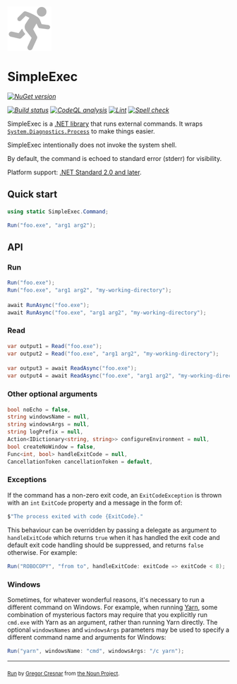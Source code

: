 <!-- markdownlint-disable-next-line MD041 -->
<img src="assets/simple-exec.png" width="100" />

# SimpleExec

_[![NuGet version](https://img.shields.io/nuget/v/SimpleExec.svg?style=flat)](https://www.nuget.org/packages/SimpleExec)_

_[![Build status](https://github.com/adamralph/simple-exec/workflows/.github/workflows/ci.yml/badge.svg)](https://github.com/adamralph/simple-exec/actions/workflows/ci.yml?query=branch%3Amain)_
_[![CodeQL analysis](https://github.com/adamralph/simple-exec/workflows/.github/workflows/codeql-analysis.yml/badge.svg)](https://github.com/adamralph/simple-exec/actions/workflows/codeql-analysis.yml?query=branch%3Amain)_
_[![Lint](https://github.com/adamralph/simple-exec/workflows/.github/workflows/lint.yml/badge.svg)](https://github.com/adamralph/simple-exec/actions/workflows/lint.yml?query=branch%3Amain)_
_[![Spell check](https://github.com/adamralph/simple-exec/workflows/.github/workflows/spell-check.yml/badge.svg)](https://github.com/adamralph/simple-exec/actions/workflows/spell-check.yml?query=branch%3Amain)_

SimpleExec is a [.NET library](https://www.nuget.org/packages/SimpleExec) that runs external commands. It wraps [`System.Diagnostics.Process`](https://apisof.net/catalog/System.Diagnostics.Process) to make things easier.

SimpleExec intentionally does not invoke the system shell.

By default, the command is echoed to standard error (stderr) for visibility.

Platform support: [.NET Standard 2.0 and later](https://docs.microsoft.com/en-us/dotnet/standard/net-standard).

## Quick start

```C#
using static SimpleExec.Command;
```

```C#
Run("foo.exe", "arg1 arg2");
```

## API

### Run

```C#
Run("foo.exe");
Run("foo.exe", "arg1 arg2", "my-working-directory");

await RunAsync("foo.exe");
await RunAsync("foo.exe", "arg1 arg2", "my-working-directory");
```

### Read

```C#
var output1 = Read("foo.exe");
var output2 = Read("foo.exe", "arg1 arg2", "my-working-directory");

var output3 = await ReadAsync("foo.exe");
var output4 = await ReadAsync("foo.exe", "arg1 arg2", "my-working-directory");
```

### Other optional arguments

```C#
bool noEcho = false,
string windowsName = null,
string windowsArgs = null,
string logPrefix = null,
Action<IDictionary<string, string>> configureEnvironment = null,
bool createNoWindow = false,
Func<int, bool> handleExitCode = null,
CancellationToken cancellationToken = default,
```

### Exceptions

If the command has a non-zero exit code, an `ExitCodeException` is thrown with an `int` `ExitCode` property and a message in the form of:

```C#
$"The process exited with code {ExitCode}."
```

This behaviour can be overridden by passing a delegate as argument to `handleExitCode` which returns `true` when it has handled the exit code and default exit code handling should be suppressed, and returns `false` otherwise. For example:

```C#
Run("ROBOCOPY", "from to", handleExitCode: exitCode => exitCode < 8);
```

### Windows

Sometimes, for whatever wonderful reasons, it's necessary to run a different command on Windows. For example, when running [Yarn](https://yarnpkg.com), some combination of mysterious factors may require that you explicitly run `cmd.exe` with Yarn as an argument, rather than running Yarn directly. The optional `windowsNames` and `windowsArgs` parameters may be used to specify a different command name and arguments for Windows:

```c#
Run("yarn", windowsName: "cmd", windowsArgs: "/c yarn");
```

---

<sub>[Run](https://thenounproject.com/term/target/975371) by [Gregor Cresnar](https://thenounproject.com/grega.cresnar/) from [the Noun Project](https://thenounproject.com/).</sub>
